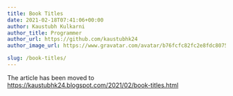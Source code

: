 ```yaml
---
title: Book Titles
date: 2021-02-18T07:41:06+00:00
author: Kaustubh Kulkarni
author_title: Programmer
author_url: https://github.com/kaustubhk24
author_image_url: https://www.gravatar.com/avatar/b76fcfc82fc2e8fdc8075636f1735f61?s=200

slug: /book-titles/
---
```

The article has been moved to https://kaustubhk24.blogspot.com/2021/02/book-titles.html